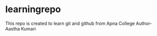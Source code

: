 # learningrepo
This repo is created to learn git and github from Apna College
Author- Aastha Kumari
